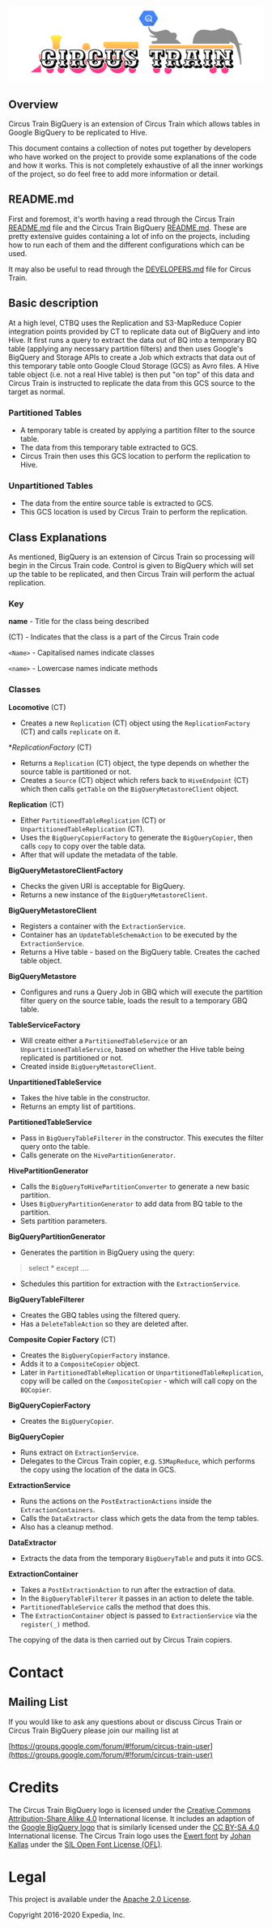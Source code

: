 ![Circus Train BigQuery.](circus-train-bigquery.png "Moving data from Google BigQuery to Hive.")

## Overview 
Circus Train BigQuery is an extension of Circus Train which allows tables in Google BigQuery to be replicated to Hive.

This document contains a collection of notes put together by developers who have worked on the project to provide some explanations of the code and how it works. This is not completely exhaustive of all the inner workings of the project, so do feel free to add more information or detail. 


## README.md

First and foremost, it's worth having a read through the Circus Train [README.md](https://github.com/HotelsDotCom/circus-train/blob/main/README.md) file and the Circus Train BigQuery [README.md](https://github.com/HotelsDotCom/circus-train-bigquery/blob/main/README.md). These are pretty extensive guides containing a lot of info on the projects, including how to run each of them and the different configurations which can be used. 

It may also be useful to read through the [DEVELOPERS.md](https://github.com/HotelsDotCom/circus-train/blob/main/DEVELOPERS.md) file for Circus Train. 


## Basic description

At a high level, CTBQ uses the Replication and S3-MapReduce Copier integration points provided by CT to replicate data out of BigQuery and into Hive. It first runs a query to extract the data out of BQ into a temporary BQ table (applying any necessary partition filters) and then uses Google's BigQuery and Storage APIs to create a Job which extracts that data out of this temporary table onto Google Cloud Storage (GCS) as Avro files. A Hive table object (i.e. not a real Hive table) is then put "on top" of this data and Circus Train is instructed to replicate the data from this GCS source to the target as normal.


### Partitioned Tables

* A temporary table is created by applying a partition filter to the source table. 
* The data from this temporary table extracted to GCS. 
* Circus Train then uses this GCS location to perform the replication to Hive.


### Unpartitioned Tables

* The data from the entire source table is extracted to GCS.
* This GCS location is used by Circus Train to perform the replication. 


## Class Explanations
As mentioned, BigQuery is an extension of Circus Train so processing will begin in the Circus Train code. Control is given to BigQuery which will set up the table to be replicated, and then Circus Train will perform the actual replication. 


### Key

**name** - Title for the class being described

(CT) - Indicates that the class is a part of the Circus Train code 

`<Name>` -  Capitalised names indicate classes

`<name>` - Lowercase names indicate methods


### Classes

**Locomotive** (CT)

* Creates a new `Replication` (CT) object using the `ReplicationFactory` (CT) and calls `replicate` on it.

**ReplicationFactory* (CT)

* Returns a `Replication` (CT) object, the type depends on whether the source table is partitioned or not.
* Creates a `Source` (CT) object which refers back to `HiveEndpoint` (CT) which then calls `getTable` on the `BigQueryMetastoreClient` object.  

**Replication** (CT)

* Either `PartitionedTableReplication` (CT) or `UnpartitionedTableReplication` (CT).
* Uses the `BigQueryCopierFactory` to generate the `BigQueryCopier`, then calls `copy` to copy over the table data. 
* After that will update the metadata of the table. 


**BigQueryMetastoreClientFactory**

* Checks the given URI is acceptable for BigQuery.
* Returns a new instance of the `BigQueryMetastoreClient`.


**BigQueryMetastoreClient**

* Registers a container with the `ExtractionService`.
* Container has an `UpdateTableSchemaAction` to be executed by the `ExtractionService`.
* Returns a Hive table - based on the BigQuery table. Creates the cached table object.


**BigQueryMetastore**

* Configures and runs a Query Job in GBQ which will execute the partition filter query on the source table, loads the result to a temporary GBQ table.


**TableServiceFactory**

* Will create either a `PartitionedTableService` or an `UnpartitionedTableService`, based on whether the Hive table being replicated is partitioned or not.
* Created inside `BigQueryMetastoreClient`.


**UnpartitionedTableService**

* Takes the hive table in the constructor. 
* Returns an empty list of partitions. 


**PartitionedTableService**

* Pass in `BigQueryTableFilterer` in the constructor. This executes the filter query onto the table.
* Calls generate on the `HivePartitionGenerator`.


**HivePartitionGenerator** 

* Calls the `BigQueryToHivePartitionConverter` to generate a new basic partition.
* Uses `BigQueryPartitionGenerator` to add data from BQ table to the partition.
* Sets partition parameters.


**BigQueryPartitionGenerator**

* Generates the partition in BigQuery using the query:
> select * except <partition column> ....

* Schedules this partition for extraction with the `ExtractionService`.


**BigQueryTableFilterer** 

* Creates the GBQ tables using the filtered query.
* Has a `DeleteTableAction` so they are deleted after.


**Composite Copier Factory** (CT)

* Creates the `BigQueryCopierFactory` instance.
* Adds it to a `CompositeCopier` object.
* Later in `PartitionedTableReplication` or `UnpartitionedTableReplication`, copy will be called on the `CompositeCopier` - which will call copy on the `BQCopier`.


**BigQueryCopierFactory**

* Creates the `BigQueryCopier`.


**BigQueryCopier**

* Runs extract on `ExtractionService`.
* Delegates to the Circus Train copier, e.g. `S3MapReduce`, which performs the copy using the location of the data in GCS. 


**ExtractionService**

* Runs the actions on the `PostExtractionActions` inside the `ExtractionContainers`.
* Calls the `DataExtractor` class which gets the data from the temp tables.
* Also has a cleanup method.


**DataExtractor** 

* Extracts the data from the temporary `BigQueryTable` and puts it into GCS.


**ExtractionContainer** 

* Takes a `PostExtractionAction` to run after the extraction of data.
* In the `BigQueryTableFilterer` it passes in an action to delete the table.
* `PartitionedTableService` calls the method that does this.
* The `ExtractionContainer` object is passed to `ExtractionService` via the `register(_)` method.


The copying of the data is then carried out by Circus Train copiers.

# Contact

## Mailing List
If you would like to ask any questions about or discuss Circus Train or Circus Train BigQuery please join our mailing list at 

  [https://groups.google.com/forum/#!forum/circus-train-user](https://groups.google.com/forum/#!forum/circus-train-user)
  
# Credits
The Circus Train BigQuery logo is licensed under the [Creative Commons Attribution-Share Alike 4.0](https://creativecommons.org/licenses/by-sa/4.0/deed.en) International license. It includes an adaption of the [Google BigQuery logo](https://commons.wikimedia.org/wiki/File:Google-BigQuery-Logo.svg) that is similarly licensed under the [CC BY-SA 4.0](https://creativecommons.org/licenses/by-sa/4.0/deed.en) International license. The Circus Train logo uses the [Ewert font](http://www.1001fonts.com/ewert-font.html) by [Johan Kallas](http://www.1001fonts.com/users/kallasjohan/) under the [SIL Open Font License (OFL)](http://scripts.sil.org/cms/scripts/page.php?site_id=nrsi&id=OFL). 

# Legal
This project is available under the [Apache 2.0 License](http://www.apache.org/licenses/LICENSE-2.0.html).

Copyright 2016-2020 Expedia, Inc.
